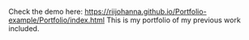 Check the demo here: https://riijohanna.github.io/Portfolio-example/Portfolio/index.html
This is my portfolio of my previous work included. 
